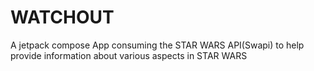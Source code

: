 # WATCHOUT
A jetpack compose App consuming the STAR WARS API(Swapi) to help provide information about various aspects in STAR WARS
